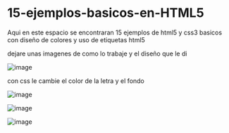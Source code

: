 # 15-ejemplos-basicos-en-HTML5


Aqui en este espacio se encontraran 15 ejemplos de html5 y css3 basicos con diseño de colores y uso de etiquetas html5



dejare unas imagenes de como lo trabaje y el diseño que le di 

![image](https://user-images.githubusercontent.com/102087226/165397041-df12678c-2658-448b-a25f-2d8f6f779f8a.png)

con css le cambie el color de la letra y el fondo 


![image](https://user-images.githubusercontent.com/102087226/165397134-1e78956c-317b-4458-8f32-2f287cbad6e4.png)

![image](https://user-images.githubusercontent.com/102087226/165397185-41fe78d6-0482-456a-9405-b69bc03150b4.png)

![image](https://user-images.githubusercontent.com/102087226/165397266-244d1192-0e0a-4a2e-9029-88b031f0eb72.png)

